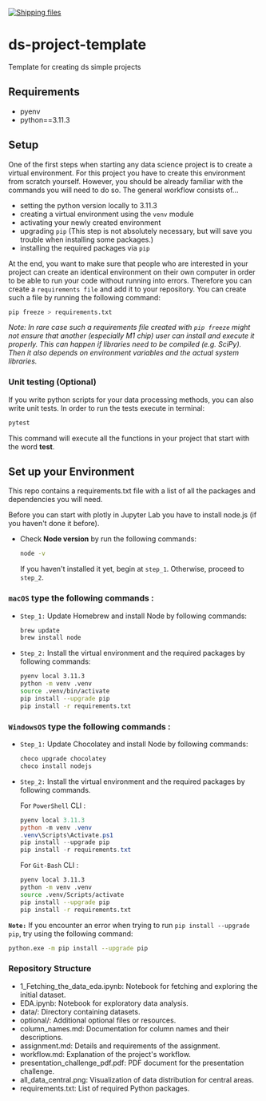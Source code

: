 [![Shipping files](https://github.com/neuefische/ds-eda-project-template/actions/workflows/workflow-03.yml/badge.svg?branch=main&event=workflow_dispatch)](https://github.com/neuefische/ds-eda-project-template/actions/workflows/workflow-03.yml)
# ds-project-template

Template for creating ds simple projects

## Requirements

- pyenv
- python==3.11.3

## Setup

One of the first steps when starting any data science project is to create a virtual environment. For this project you have to create this environment from scratch yourself. However, you should be already familiar with the commands you will need to do so. The general workflow consists of... 

* setting the python version locally to 3.11.3
* creating a virtual environment using the `venv` module
* activating your newly created environment 
* upgrading `pip` (This step is not absolutely necessary, but will save you trouble when installing some packages.)
* installing the required packages via `pip`

At the end, you want to make sure that people who are interested in your project can create an identical environment on their own computer in order to be able to run your code without running into errors. Therefore you can create a `requirements file` and add it to your repository. You can create such a file by running the following command: 

```bash
pip freeze > requirements.txt
```

*Note: In rare case such a requirements file created with `pip freeze` might not ensure that another (especially M1 chip) user can install and execute it properly. This can happen if libraries need to be compiled (e.g. SciPy). Then it also depends on environment variables and the actual system libraries.*

### Unit testing (Optional)

If you write python scripts for your data processing methods, you can also write unit tests. In order to run the tests execute in terminal:

```bash
pytest
```

This command will execute all the functions in your project that start with the word **test**.

## Set up your Environment
This repo contains a requirements.txt file with a list of all the packages and dependencies you will need.

Before you can start with plotly in Jupyter Lab you have to install node.js (if you haven't done it before).
- Check **Node version**  by run the following commands:
    ```sh
    node -v
    ```
    If you haven't installed it yet, begin at `step_1`. Otherwise, proceed to `step_2`.


### **`macOS`** type the following commands : 


- `Step_1:` Update Homebrew and install Node by following commands:
    ```sh
    brew update
    brew install node
    ```

- `Step_2:` Install the virtual environment and the required packages by following commands:

    ```BASH
    pyenv local 3.11.3
    python -m venv .venv
    source .venv/bin/activate
    pip install --upgrade pip
    pip install -r requirements.txt
    ```
### **`WindowsOS`** type the following commands :


- `Step_1:` Update Chocolatey and install Node by following commands:
    ```sh
    choco upgrade chocolatey
    choco install nodejs
    ```

- `Step_2:` Install the virtual environment and the required packages by following commands.

   For `PowerShell` CLI :

    ```PowerShell
    pyenv local 3.11.3
    python -m venv .venv
    .venv\Scripts\Activate.ps1
    pip install --upgrade pip
    pip install -r requirements.txt
    ```

    For `Git-Bash` CLI :
  
    ```BASH
    pyenv local 3.11.3
    python -m venv .venv
    source .venv/Scripts/activate
    pip install --upgrade pip
    pip install -r requirements.txt
    ```
 

 **`Note:`**
    If you encounter an error when trying to run `pip install --upgrade pip`, try using the following command:

   ```Bash
   python.exe -m pip install --upgrade pip
   ```

   ### **Repository Structure**

- 1_Fetching_the_data_eda.ipynb: Notebook for fetching and exploring the initial dataset.
- EDA.ipynb: Notebook for exploratory data analysis.
- data/: Directory containing datasets.
- optional/: Additional optional files or resources.
- column_names.md: Documentation for column names and their descriptions.
- assignment.md: Details and requirements of the assignment.
- workflow.md: Explanation of the project's workflow.
- presentation_challenge_pdf.pdf: PDF document for the presentation challenge.
- all_data_central.png: Visualization of data distribution for central areas.
- requirements.txt: List of required Python packages.
